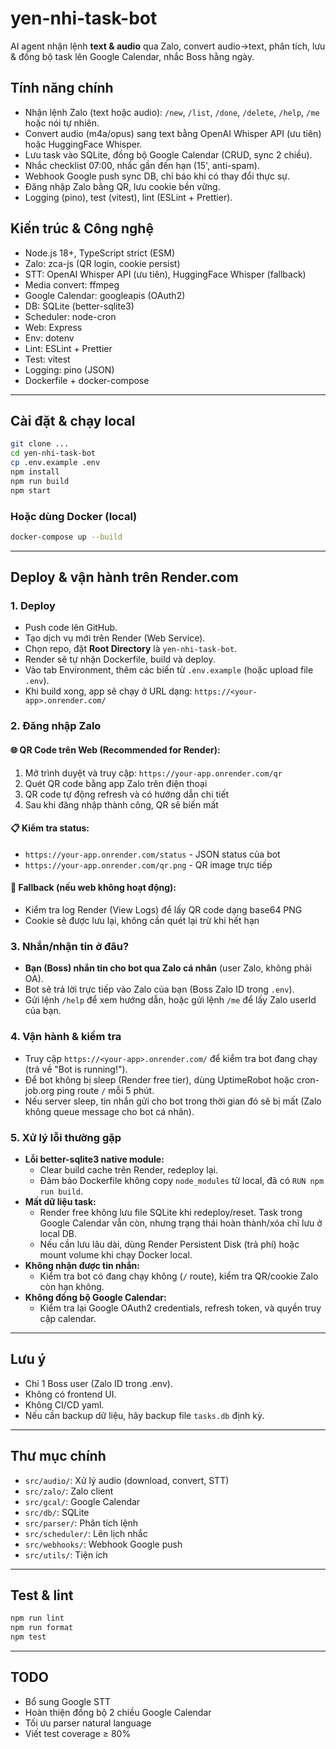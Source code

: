 # yen-nhi-task-bot

AI agent nhận lệnh **text & audio** qua Zalo, convert audio→text, phân tích, lưu & đồng bộ task lên Google Calendar, nhắc Boss hằng ngày.

## Tính năng chính

- Nhận lệnh Zalo (text hoặc audio): `/new`, `/list`, `/done`, `/delete`, `/help`, `/me` hoặc nói tự nhiên.
- Convert audio (m4a/opus) sang text bằng OpenAI Whisper API (ưu tiên) hoặc HuggingFace Whisper.
- Lưu task vào SQLite, đồng bộ Google Calendar (CRUD, sync 2 chiều).
- Nhắc checklist 07:00, nhắc gần đến hạn (15', anti-spam).
- Webhook Google push sync DB, chỉ báo khi có thay đổi thực sự.
- Đăng nhập Zalo bằng QR, lưu cookie bền vững.
- Logging (pino), test (vitest), lint (ESLint + Prettier).

## Kiến trúc & Công nghệ

- Node.js 18+, TypeScript strict (ESM)
- Zalo: zca-js (QR login, cookie persist)
- STT: OpenAI Whisper API (ưu tiên), HuggingFace Whisper (fallback)
- Media convert: ffmpeg
- Google Calendar: googleapis (OAuth2)
- DB: SQLite (better-sqlite3)
- Scheduler: node-cron
- Web: Express
- Env: dotenv
- Lint: ESLint + Prettier
- Test: vitest
- Logging: pino (JSON)
- Dockerfile + docker-compose

---

## Cài đặt & chạy local

```bash
git clone ...
cd yen-nhi-task-bot
cp .env.example .env
npm install
npm run build
npm start
```

### Hoặc dùng Docker (local)
```bash
docker-compose up --build
```

---

## Deploy & vận hành trên Render.com

### 1. Deploy
- Push code lên GitHub.
- Tạo dịch vụ mới trên Render (Web Service).
- Chọn repo, đặt **Root Directory** là `yen-nhi-task-bot`.
- Render sẽ tự nhận Dockerfile, build và deploy.
- Vào tab Environment, thêm các biến từ `.env.example` (hoặc upload file `.env`).
- Khi build xong, app sẽ chạy ở URL dạng: `https://<your-app>.onrender.com/`

### 2. Đăng nhập Zalo
#### **🌐 QR Code trên Web (Recommended for Render):**
1. Mở trình duyệt và truy cập: `https://your-app.onrender.com/qr`
2. Quét QR code bằng app Zalo trên điện thoại
3. QR code tự động refresh và có hướng dẫn chi tiết
4. Sau khi đăng nhập thành công, QR sẽ biến mất

#### **📋 Kiểm tra status:**
- `https://your-app.onrender.com/status` - JSON status của bot
- `https://your-app.onrender.com/qr.png` - QR image trực tiếp

#### **📝 Fallback (nếu web không hoạt động):**
- Kiểm tra log Render (View Logs) để lấy QR code dạng base64 PNG
- Cookie sẽ được lưu lại, không cần quét lại trừ khi hết hạn

### 3. Nhắn/nhận tin ở đâu?
- **Bạn (Boss) nhắn tin cho bot qua Zalo cá nhân** (user Zalo, không phải OA).
- Bot sẽ trả lời trực tiếp vào Zalo của bạn (Boss Zalo ID trong `.env`).
- Gửi lệnh `/help` để xem hướng dẫn, hoặc gửi lệnh `/me` để lấy Zalo userId của bạn.

### 4. Vận hành & kiểm tra
- Truy cập `https://<your-app>.onrender.com/` để kiểm tra bot đang chạy (trả về "Bot is running!").
- Để bot không bị sleep (Render free tier), dùng UptimeRobot hoặc cron-job.org ping route `/` mỗi 5 phút.
- Nếu server sleep, tin nhắn gửi cho bot trong thời gian đó sẽ bị mất (Zalo không queue message cho bot cá nhân).

### 5. Xử lý lỗi thường gặp
- **Lỗi better-sqlite3 native module:**
  - Clear build cache trên Render, redeploy lại.
  - Đảm bảo Dockerfile không copy `node_modules` từ local, đã có `RUN npm run build`.
- **Mất dữ liệu task:**
  - Render free không lưu file SQLite khi redeploy/reset. Task trong Google Calendar vẫn còn, nhưng trạng thái hoàn thành/xóa chỉ lưu ở local DB.
  - Nếu cần lưu lâu dài, dùng Render Persistent Disk (trả phí) hoặc mount volume khi chạy Docker local.
- **Không nhận được tin nhắn:**
  - Kiểm tra bot có đang chạy không (`/` route), kiểm tra QR/cookie Zalo còn hạn không.
- **Không đồng bộ Google Calendar:**
  - Kiểm tra lại Google OAuth2 credentials, refresh token, và quyền truy cập calendar.

---

## Lưu ý
- Chỉ 1 Boss user (Zalo ID trong .env).
- Không có frontend UI.
- Không CI/CD yaml.
- Nếu cần backup dữ liệu, hãy backup file `tasks.db` định kỳ.

---

## Thư mục chính
- `src/audio/`: Xử lý audio (download, convert, STT)
- `src/zalo/`: Zalo client
- `src/gcal/`: Google Calendar
- `src/db/`: SQLite
- `src/parser/`: Phân tích lệnh
- `src/scheduler/`: Lên lịch nhắc
- `src/webhooks/`: Webhook Google push
- `src/utils/`: Tiện ích

---

## Test & lint
```bash
npm run lint
npm run format
npm test
```

---

## TODO
- Bổ sung Google STT
- Hoàn thiện đồng bộ 2 chiều Google Calendar
- Tối ưu parser natural language
- Viết test coverage ≥ 80%
